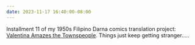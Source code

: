 ```yaml
---
date: 2023-11-17 16:40:00-08:00
---
```


Installment 11 of my 1950s Filipino Darna comics translation project: [Valentina Amazes the Townspeople](https://multoghost.wordpress.com/2023/11/17/1950s-darna-valentina-amazes-the-townspeople/). Things just keep getting stranger.....

